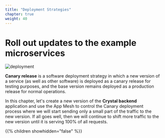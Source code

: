 ```yaml
---
title: "Deployment Strategies"
chapter: true
weight: 40
---
```


# Roll out updates to the example microservices

![deployment](/images/app_mesh_architecture/servicediscovery.png)

**Canary release** is a software deployment strategy in which a new version of a service (as well as other software) is deployed as a canary release for testing purposes, and the base version remains deployed as a production release for normal operations.

In this chapter, let's create a new version of the **Crystal backend** application and use the App Mesh to control the Canary deployment process where we will start sending only a small part of the traffic to the new version. If all goes well, then we will continue to shift more traffic to the new version until it is serving 100% of all requests.



{{% children showhidden="false" %}}
